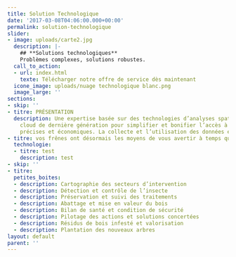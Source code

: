 ```yaml
---
title: Solution Technologique
date: '2017-03-08T04:06:00.000+00:00'
permalink: solution-technologique
slider:
- image: uploads/carte2.jpg
  description: |-
    ## **Solutions technologiques**
    Problèmes complexes, solutions robustes.
  call_to_action:
  - url: index.html
    texte: Télécharger notre offre de service dès maintenant
  icone_image: uploads/nuage technologique blanc.png
  image_large: ''
sections:
- skip: ''
- titre: PRÉSENTATION
  description: Une expertise basée sur des technologies d’analyses spatiales et le
    cloud de dernière génération pour simplifier et bonifier l’accès à des décisions
    précises et économiques. La collecte et l’utilisation des données en temps réel.
- titre: vos frênes ont désormais les moyens de vous avertir à temps qu’ils sont attaqués.
  technologie:
  - titre: test
    description: test
- skip: ''
- titre: 
  petites_boites:
  - description: Cartographie des secteurs d’intervention
  - description: Détection et contrôle de l’insecte
  - description: Préservation et suivi des traitements
  - description: Abattage et mise en valeur du bois
  - description: Bilan de santé et condition de sécurité
  - description: Pilotage des actions et solutions concertées
  - description: Résidus de bois infesté et valorisation
  - description: Plantation des nouveaux arbres
layout: default
parent: ''
---
```

